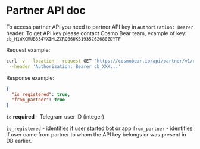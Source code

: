 # Partner API doc

To access partner API you need to partner API key in `Authorization: Bearer` header.
To get API key please contact Cosmo Bear team, example of key: `cb_H1WXCMUB334YXIMLZCRQB6UKS1935C62680ZDYTF`

Request example:
```bash
curl -v --location --request GET "https://cosmobear.io/api/partner/v1/user?id=340744037"\
 --header 'Authorization: Bearer cb_XXX...'
```

Response example:
```json
{
  "is_registered": true,
  "from_partner": true
}
```

`id` **required** - Telegram user ID (integer)

`is_registered` - identifies if user started bot or app
`from_partner` - identifies if user came from partner to whom the API key belongs or was present in DB earlier.
